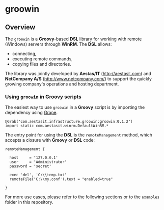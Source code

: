 # groowin

## Overview

The `groowin` is a **Groovy**-based **DSL** library for working with remote (Windows) servers through **WinRM**. The **DSL** allows:

- connecting,
- executing remote commands,
- copying files and directories.

The library was jointly developed by **Aestas/IT** (http://aestasit.com) and **NetCompany A/S** (http://www.netcompany.com/) to support the quickly growing company's operations and hosting department.

### Using `groowin` in Groovy scripts

The easiest way to use `groowin` in a **Groovy** script is by importing the dependency using [Grape](http://groovy.codehaus.org/Grape).

    @Grab('com.aestasit.infrastructure.groowin:groowin:0.1.2')
    import static com.aestasit.winrm.DefaultWinRM.*

The entry point for using the **DSL** is the `remoteManagement` method, which accepts a closure with **Groovy** or **DSL** code:

    remoteManagement {
      
      host     = '127.0.0.1'
      user     = 'Administrator'
      password = 'secret'
      
      exec 'del', 'C:\\temp.txt'
      remoteFile('C:\\my.conf').text = "enabled=true"
      
    }

For more use cases, please refer to the following sections or to the `examples` folder in this repository.

